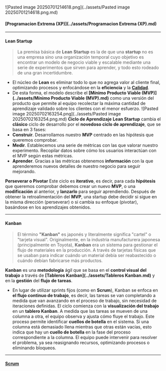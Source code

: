 ![Pasted image 20250701214618.png](../assets/Pasted image 20250701214618.png.md)
#### **[Programacion Extrema (XP)](../assets/Programacion Extrema (XP).md)**
****
#### **Lean Startup**
> La premisa básica de **Lean** **Startup** es la de que una **startup** no es una empresa sino una organización temporal cuyo objetivo es encontrar un modelo de negocio viable y escalable mediante una serie de experimentos que sirven para aprender, y todo esto rodeado de una gran incertidumbre.

- El núcleo de **Lean** es eliminar todo lo que no agrega valor al cliente final, optimizando procesos y enfocándose en la **eficiencia** y la **[Calidad](../assets/Calidad.md)**. 
- De esta forma, el modelo describe el **[Mínimo Producto Viable (MVP)](../assets/Mínimo Producto Viable (MVP).md)** como una versión del producto que permite al equipo recolectar la máxima cantidad de aprendizaje validado sobre los clientes con el menor esfuerzo.
![Pasted image 20250702163254.png](../assets/Pasted image 20250702163254.png.md)
**Ciclo de Aprendizaje**
**Lean Startup** cambia el **clásico** ciclo de desarrollo por el **novedoso ciclo de aprendizaje**, que se basa en 3 fases: 
- **Construir**. Desarrollamos nuestro **MVP** centrado en las hipótesis que queremos comprobar. 
- **Medir**. Establecemos una serie de métricas con las que valorar nuestro experimento. Recopilar datos sobre cómo los usuarios interactúan con el MVP según estas métricas.
- **Aprender**. Gracias a las métricas obtenemos **información** con la que aprenderemos nuevos detalles de nuestro negocio para seguir mejorando.

**Perseverar o Pivotar**
Este ciclo es **iterativo**, es decir, para cada **hipótesis** que queremos comprobar debemos crear un nuevo **MVP**, o una **modificación** al anterior, y **lanzarlo** para seguir aprendiendo.
Después de obtener la retroalimentación del **MVP**, una startup debe decidir si sigue en la misma dirección (perseverar) o si cambia su enfoque (pivotar), basándose en los aprendizajes obtenidos.
****
#### **Kanban**
> El término **"Kanban"** es japonés y literalmente significa "cartel" o "tarjeta visual". Originalmente, en la industria manufacturera japonesa (principalmente en Toyota), **Kanban** era un sistema para gestionar el flujo de materiales en la producción. A través de tarjetas físicas que se usaban para indicar cuándo un material debía ser reabastecido o cuándo debían fabricarse más productos.

**Kanban** es una **metodología** ágil que se basa en el **control visual del trabajo** a través de **[Tableros Kanban](../assets/Tableros Kanban.md)** y en la **gestión** del **flujo** **de** **tareas**. 
- En lugar de utilizar sprints fijos (como en **Scrum**), Kanban se enfoca en **el flujo continuo de trabajo**, es decir, las tareas se van completando a medida que van avanzando en el proceso de trabajo, sin necesidad de iteraciones definidas.
El ciclo comienza con la **visualización del trabajo** en un **tablero Kanban**.
A medida que las tareas se mueven de una columna a otra, el equipo observa y ajusta cómo fluye el trabajo. Este proceso permite identificar **cuellos de botella** en el sistema.
	Si una columna está demasiado llena mientras que otras están vacías, esto indica que hay un **cuello de botella** en la fase del proceso correspondiente a la columna. El equipo puede intervenir para resolver el problema, ya sea reasignando recursos, optimizando procesos o eliminando bloqueos.
****
#### **[Scrum](../assets/Scrum.md)**
